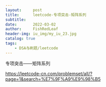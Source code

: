 ```yaml
---
layout:     post
title:      leetcode-专项突击-矩阵系列
subtitle:   
date:       2022-03-02
author:     FishRedLeaf
header-img: iu_img/my_iu_23.jpg
catalog: true
tags:
    - DSA与刷题/leetcode
---
```


专项突击——矩阵系列

https://leetcode-cn.com/problemset/all/?page=1&search=%E7%9F%A9%E9%98%B5

